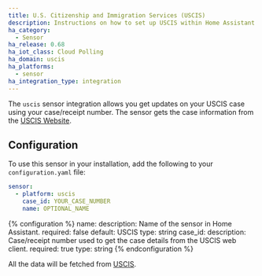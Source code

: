 ```yaml
---
title: U.S. Citizenship and Immigration Services (USCIS)
description: Instructions on how to set up USCIS within Home Assistant.
ha_category:
  - Sensor
ha_release: 0.68
ha_iot_class: Cloud Polling
ha_domain: uscis
ha_platforms:
  - sensor
ha_integration_type: integration
---
```


The `uscis` sensor integration allows you get updates on your USCIS case using your case/receipt number. The sensor gets the case information from the [USCIS Website](https://egov.uscis.gov/casestatus/landing.do).

## Configuration

To use this sensor in your installation, add the following to your `configuration.yaml` file:

```yaml
sensor:
  - platform: uscis
    case_id: YOUR_CASE_NUMBER
    name: OPTIONAL_NAME
```

{% configuration %}
name:
  description: Name of the sensor in Home Assistant.
  required: false
  default: USCIS
  type: string
case_id:
  description: Case/receipt number used to get the case details from the USCIS web client.
  required: true
  type: string
{% endconfiguration %}

All the data will be fetched from [USCIS](https://egov.uscis.gov/casestatus/mycasestatus.do).
